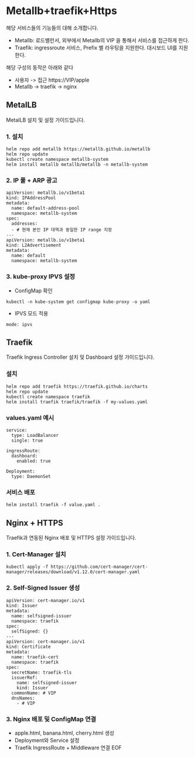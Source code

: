 # Metallb+traefik+Https

해당 서비스들의 기능들의 대해 소개합니다.

- Metallb: 로드밸런서, 외부에서 Metallb의 VIP 을 통해서 서비스를 접근하게 한다.
- Traefik: ingressroute 서비스, Prefix 별 라우팅을 지원한다. 대시보드 UI를 지원한다.

해당 구성의 동작은 아래와 같다 

- 사용자 -> 접근 https://VIP/apple
- Metallb -> traefik -> nginx


## MetalLB

MetalLB 설치 및 설정 가이드입니다.

### 1. 설치
```
helm repo add metallb https://metallb.github.io/metallb
helm repo update
kubectl create namespace metallb-system
helm install metallb metallb/metallb -n metallb-system
```

### 2. IP 풀 + ARP 광고
```
apiVersion: metallb.io/v1beta1
kind: IPAddressPool
metadata:
  name: default-address-pool
  namespace: metallb-system
spec:
  addresses:
  - # 현재 본인 IP 대역과 동일한 IP range 지정
---
apiVersion: metallb.io/v1beta1
kind: L2Advertisement
metadata:
  name: default
  namespace: metallb-system
```

### 3. kube-proxy IPVS 설정
- ConfigMap 확인
```
kubectl -n kube-system get configmap kube-proxy -o yaml
```

- IPVS 모드 적용
```
mode: ipvs
```

## Traefik

Traefik Ingress Controller 설치 및 Dashboard 설정 가이드입니다.

### 설치
```
helm repo add traefik https://traefik.github.io/charts
helm repo update
kubectl create namespace traefik
helm install traefik traefik/traefik -f my-values.yaml
```

### values.yaml 예시
```
service:
  type: LoadBalancer
  single: true

ingressRoute:
  dashboard:
    enabled: true

Deployment:
  type: DaemonSet
```

### 서비스 배포
```
helm install traefik -f value.yaml .
```

## Nginx + HTTPS

Traefik과 연동된 Nginx 배포 및 HTTPS 설정 가이드입니다.

### 1. Cert-Manager 설치
```
kubectl apply -f https://github.com/cert-manager/cert-manager/releases/download/v1.12.0/cert-manager.yaml
```

### 2. Self-Signed Issuer 생성
```
apiVersion: cert-manager.io/v1
kind: Issuer
metadata:
  name: selfsigned-issuer
  namespace: traefik
spec:
  selfSigned: {}
---
apiVersion: cert-manager.io/v1
kind: Certificate
metadata:
  name: traefik-cert
  namespace: traefik
spec:
  secretName: traefik-tls
  issuerRef:
    name: selfsigned-issuer
    kind: Issuer
  commonName: # VIP 
  dnsNames:
    - # VIP
```

### 3. Nginx 배포 및 ConfigMap 연결
- apple.html, banana.html, cherry.html 생성
- Deployment와 Service 설정
- Traefik IngressRoute + Middleware 연결
EOF

